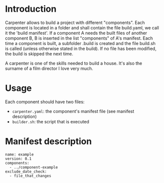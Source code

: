 # Introduction

Carpenter allows to build a project with different "components".
Each component is located in a folder and shall contain the file build.yaml,
we call it the 'build manifest'.
If a component A needs the built files of another component B, B is inserted
in the list "components" of A's manifest.
Each time a component is built, a subfolder .build is created and the file
build.sh is called (unless otherwise stated in the build). If no file has been
modified, the build is skipped the next time.

A carpenter is one of the skills needed to build a house. It's also the surname
of a film director I love very much.


# Usage

Each component should have two files:

- `carpenter.yaml`: the component's manifest file (see manifest description)
- `builder.sh`: the script that is executed

# Manifest description

```
name: example
version: 0.1
components:
  - ../component-example
exclude_date_check:
  - file_that_changes
```
